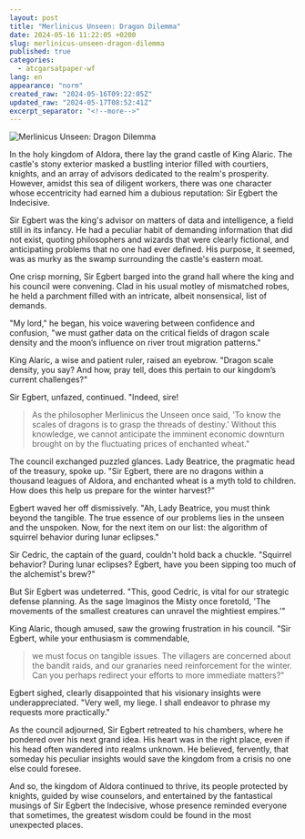 ```yaml
---
layout: post
title: "Merlinicus Unseen: Dragon Dilemma"
date: 2024-05-16 11:22:05 +0200
slug: merlinicus-unseen-dragon-dilemma
published: true
categories:
  - atcgarsatpaper-wf
lang: en
appearance: "norm"
created_raw: "2024-05-16T09:22:05Z"
updated_raw: "2024-05-17T08:52:41Z"
excerpt_separator: "<!--more-->"
---
```

![Merlinicus Unseen: Dragon Dilemma](https://pxscdn.com/public/m/_v2/607467830790472239/7321b8e85-c3df53/EG136qEvlMdp/Xs3hYWbrgGC12q22EbVkyGT0Z1PqhppwZd9rv1vn.jpg)
 
In the holy kingdom of Aldora, there lay the grand castle of King Alaric. The castle's stony exterior masked a bustling interior filled with courtiers, knights, and an array of advisors dedicated to the realm's prosperity. However, amidst this sea of diligent workers, there was one character whose eccentricity had earned him a dubious reputation: Sir Egbert the Indecisive.

Sir Egbert was the king's advisor on matters of data and intelligence, a field still in its infancy. He had a peculiar habit of demanding information that did not exist, quoting philosophers and wizards that were clearly fictional, and anticipating problems that no one had ever defined. His purpose, it seemed, was as murky as the swamp surrounding the castle's eastern moat.

One crisp morning, Sir Egbert barged into the grand hall where the king and his council were convening. Clad in his usual motley of mismatched robes, he held a parchment filled with an intricate, albeit nonsensical, list of demands.

"My lord," he began, his voice wavering between confidence and confusion, "we must gather data on the critical fields of dragon scale density and the moon’s influence on river trout migration patterns."

King Alaric, a wise and patient ruler, raised an eyebrow. "Dragon scale density, you say? And how, pray tell, does this pertain to our kingdom’s current challenges?"

Sir Egbert, unfazed, continued. "Indeed, sire! 

> As the philosopher Merlinicus the Unseen once said, 'To know the scales of dragons is to grasp the threads of destiny.' Without this knowledge, we cannot anticipate the imminent economic downturn brought on by the fluctuating prices of enchanted wheat."

The council exchanged puzzled glances. Lady Beatrice, the pragmatic head of the treasury, spoke up. "Sir Egbert, there are no dragons within a thousand leagues of Aldora, and enchanted wheat is a myth told to children. How does this help us prepare for the winter harvest?"

Egbert waved her off dismissively. "Ah, Lady Beatrice, you must think beyond the tangible. The true essence of our problems lies in the unseen and the unspoken. Now, for the next item on our list: the algorithm of squirrel behavior during lunar eclipses."

Sir Cedric, the captain of the guard, couldn't hold back a chuckle. "Squirrel behavior? During lunar eclipses? Egbert, have you been sipping too much of the alchemist's brew?"

But Sir Egbert was undeterred. "This, good Cedric, is vital for our strategic defense planning. As the sage Imaginos the Misty once foretold, 'The movements of the smallest creatures can unravel the mightiest empires.'"

King Alaric, though amused, saw the growing frustration in his council. "Sir Egbert, while your enthusiasm is commendable, 

> we must focus on tangible issues. The villagers are concerned about the bandit raids, and our granaries need reinforcement for the winter. Can you perhaps redirect your efforts to more immediate matters?"

Egbert sighed, clearly disappointed that his visionary insights were underappreciated. "Very well, my liege. I shall endeavor to phrase my requests more practically."

As the council adjourned, Sir Egbert retreated to his chambers, where he pondered over his next grand idea. His heart was in the right place, even if his head often wandered into realms unknown. He believed, fervently, that someday his peculiar insights would save the kingdom from a crisis no one else could foresee.

And so, the kingdom of Aldora continued to thrive, its people protected by knights, guided by wise counselors, and entertained by the fantastical musings of Sir Egbert the Indecisive, whose presence reminded everyone that sometimes, the greatest wisdom could be found in the most unexpected places.
